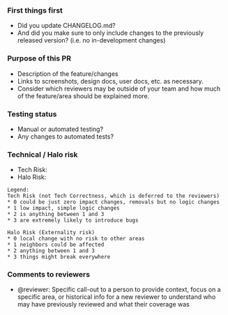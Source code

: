 ### First things first
* Did you update CHANGELOG.md?
* And did you make sure to only include changes to the previously released version? (i.e. no in-development changes)

### Purpose of this PR
* Description of the feature/changes
* Links to screenshots, design docs, user docs, etc. as necessary.
* Consider which reviewers may be outside of your team and how much of the feature/area should be explained more.

### Testing status
* Manual or automated testing?
* Any changes to automated tests?

### Technical / Halo risk
* Tech Risk: 
* Halo Risk:

```
Legend:
Tech Risk (not Tech Correctness, which is deferred to the reviewers)
* 0 could be just zero impact changes, removals but no logic changes
* 1 low impact, simple logic changes
* 2 is anything between 1 and 3
* 3 are extremely likely to introduce bugs

Halo Risk (Externality risk)
* 0 local change with no risk to other areas
* 1 neighbors could be affected
* 2 anything between 1 and 3
* 3 things might break everywhere
```

### Comments to reviewers
* @reviewer: Specific call-out to a person to provide context, focus on a specific area, or historical info for a new reviewer to understand who may have previously reviewed and what their coverage was
